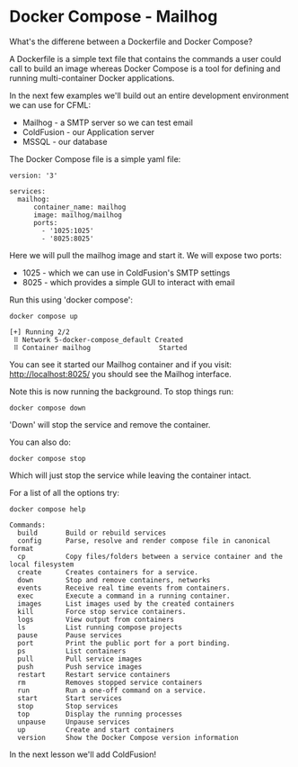 # Docker Compose - Mailhog

What's the differene between a Dockerfile and Docker Compose?

A Dockerfile is a simple text file that contains the commands a user could call
to build an image whereas Docker Compose is a tool for defining and running
multi-container Docker applications.

In the next few examples we'll build out an entire development environment we
can use for CFML:

- Mailhog - a SMTP server so we can test email
- ColdFusion - our Application server
- MSSQL - our database

The Docker Compose file is a simple yaml file:

```
version: '3'

services:
  mailhog:
      container_name: mailhog
      image: mailhog/mailhog
      ports:
        - '1025:1025'
        - '8025:8025'
```

Here we will pull the mailhog image and start it.  We will expose two ports:

- 1025 - which we can use in ColdFusion's SMTP settings
- 8025 - which provides a simple GUI to interact with email

Run this using 'docker compose':

```
docker compose up

[+] Running 2/2
 ⠿ Network 5-docker-compose_default Created
 ⠿ Container mailhog                 Started
 ```

You can see it started our Mailhog container and if you
visit: [http://localhost:8025/](http://localhost:8025/) you should see the Mailhog interface.

Note this is now running the background.  To stop things run:

```
docker compose down
```

'Down' will stop the service and remove the container.

You can also do:

```
docker compose stop
```

Which will just stop the service while leaving the container intact.

For a list of all the options try:

```
docker compose help

Commands:
  build       Build or rebuild services
  config      Parse, resolve and render compose file in canonical format
  cp          Copy files/folders between a service container and the local filesystem
  create      Creates containers for a service.
  down        Stop and remove containers, networks
  events      Receive real time events from containers.
  exec        Execute a command in a running container.
  images      List images used by the created containers
  kill        Force stop service containers.
  logs        View output from containers
  ls          List running compose projects
  pause       Pause services
  port        Print the public port for a port binding.
  ps          List containers
  pull        Pull service images
  push        Push service images
  restart     Restart service containers
  rm          Removes stopped service containers
  run         Run a one-off command on a service.
  start       Start services
  stop        Stop services
  top         Display the running processes
  unpause     Unpause services
  up          Create and start containers
  version     Show the Docker Compose version information
```

In the next lesson we'll add ColdFusion!

